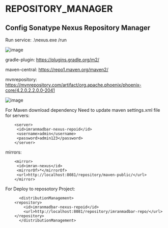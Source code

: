 # REPOSITORY_MANAGER

Config Sonatype Nexus Repository Manager
-----------------------------------------------------

Run service: .\nexus.exe /run

![image](https://user-images.githubusercontent.com/32607915/221814594-e990a508-0189-4c04-b444-2bdc6d869a00.png)

gradle-plugin: https://plugins.gradle.org/m2/

maven-central: https://repo1.maven.org/maven2/

mvnrepository: https://mvnrepository.com/artifact/org.apache.phoenix/phoenix-core/4.2.0.2.2.0.0-2041

![image](https://user-images.githubusercontent.com/32607915/221815035-c8fab19b-8ed6-4adf-b1b0-a4efc7ab9df0.png)



For Maven download dependency Need to update maven settings.xml file for 
servers:

		<server>
		 <id>imranmadbar-nexus-repoid</id>
		 <username>admin</username>
		 <password>admin123</password>
		</server>
mirrors:

		<mirror>
		 <id>imran-nexus</id>
		 <mirrorOf>*</mirrorOf>
		 <url>http://localhost:8081/repository/maven-public/</url>
		</mirror>
		
For Deploy to reposotory Project: 

	      <distributionManagement>
		<repository>
			<id>imranmadbar-nexus-repoid</id>
			<url>http://localhost:8081/repository/imranmadbar-repo/</url>
		</repository>
	      </distributionManagement>


